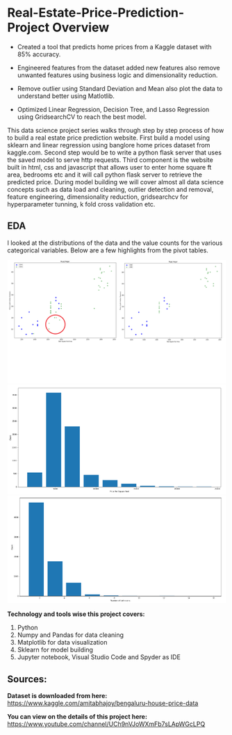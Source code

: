 # Real-Estate-Price-Prediction-Project Overview

* Created a tool that predicts home prices from a Kaggle dataset with 85% accuracy.

* Engineered features from the dataset added new features also remove unwanted features using business logic and dimensionality reduction.

* Remove outlier using Standard Deviation and Mean also plot the data to understand better using Matlotlib.

* Optimized Linear Regression, Decision Tree, and Lasso Regression using GridsearchCV to reach the best model.

This data science project series walks through step by step process of how to build a real estate price prediction website. First build a model using sklearn and linear regression using banglore home prices dataset from kaggle.com. Second step would be to write a python flask server that uses the saved model to serve http requests. Third component is the website built in html, css and javascript that allows user to enter home square ft area, bedrooms etc and it will call python flask server to retrieve the predicted price. During model building we will cover almost all data science concepts such as data load and cleaning, outlier detection and removal, feature engineering, dimensionality reduction, gridsearchcv for hyperparameter tunning, k fold cross validation etc. 


## EDA
I looked at the distributions of the data and the value counts for the various categorical variables. Below are a few highlights from the pivot tables.

![](images/eda1.png)
![](images/eda2.png)
![](images/eda3.png)

**Technology and tools wise this project covers:**
1. Python
2. Numpy and Pandas for data cleaning
3. Matplotlib for data visualization
4. Sklearn for model building
5. Jupyter notebook, Visual Studio Code and Spyder as IDE


## Sources:

**Dataset is downloaded from here:** https://www.kaggle.com/amitabhajoy/bengaluru-house-price-data

**You can view on the details of this project here:** https://www.youtube.com/channel/UCh9nVJoWXmFb7sLApWGcLPQ

